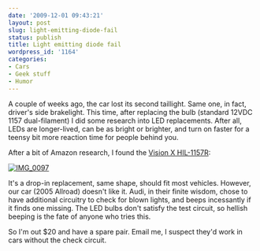 ```yaml
---
date: '2009-12-01 09:43:21'
layout: post
slug: light-emitting-diode-fail
status: publish
title: Light emitting diode fail
wordpress_id: '1164'
categories:
- Cars
- Geek stuff
- Humor
---
```


A couple of weeks ago, the car lost its second taillight. Same one, in fact, driver's side brakelight. This time, after replacing the bulb (standard 12VDC 1157 dual-filament) I did some research into LED replacements. After all, LEDs are longer-lived, can be as bright or brighter, and turn on faster for a teensy bit more reaction time for people behind you.

After a bit of Amazon research, I found the [Vision X HIL-1157R](http://www.amazon.com/gp/product/B000ES867W/ref=ox_ya_oh_product):

[![IMG_0097](http://fnord.phfactor.net/wp-content/uploads/2009/12/IMG_0097-450x600.jpg)](http://fnord.phfactor.net/wp-content/uploads/2009/12/IMG_0097.jpg)

It's a drop-in replacement, same shape, should fit most vehicles. However, our car (2005 Allroad) doesn't like it. Audi, in their finite wisdom, chose to have additional circuitry to check for blown lights, and beeps incessantly if it finds one missing. The LED bulbs don't satisfy the test circuit, so hellish beeping is the fate of anyone who tries this.

So I'm out $20 and have a spare pair. Email me, I suspect they'd work in cars without the check circuit.
